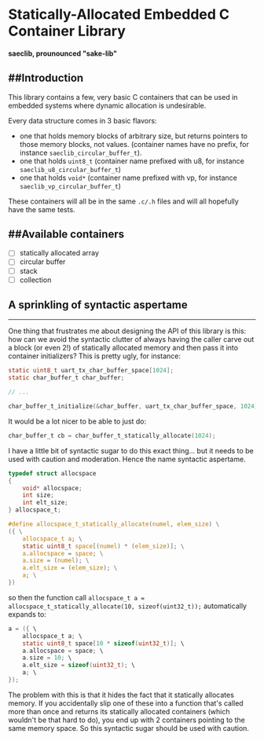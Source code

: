 # Statically-Allocated Embedded C Container Library
#### saeclib, prounounced "sake-lib"

##Introduction
---------------------------------------------
This library contains a few, very basic C containers that can be used in embedded systems where dynamic allocation is undesirable.

Every data structure comes in 3 basic flavors:
  - one that holds memory blocks of arbitrary size, but returns pointers to those memory blocks, not values.   (container names have no prefix, for instance `saeclib_circular_buffer_t`).
  - one that holds `uint8_t`  (container name prefixed with u8, for instance `saeclib_u8_circular_buffer_t`)
  - one that holds `void*`    (container name prefixed with vp, for instance `saeclib_vp_circular_buffer_t`)

These containers will all be in the same `.c/.h` files and will all hopefully have the same tests.

##Available containers
---------------------------------------------
  - [ ] statically allocated array
  - [ ] circular buffer
  - [ ] stack
  - [ ] collection

## A sprinkling of syntactic aspertame
---------------------------------------------
One thing that frustrates me about designing the API of this library is this: how can we avoid the syntactic clutter of always having the caller carve out a block (or even 2!) of statically allocated memory and then pass it into container initializers? This is pretty ugly, for instance:

```C
static uint8_t uart_tx_char_buffer_space[1024];
static char_buffer_t char_buffer;

// ...

char_buffer_t_initialize(&char_buffer, uart_tx_char_buffer_space, 1024);
```

It would be a lot nicer to be able to just do:

```C
char_buffer_t cb = char_buffer_t_statically_allocate(1024);
```

I have a little bit of syntactic sugar to do this exact thing... but it needs to be used with caution and moderation. Hence the name syntactic aspertame.

```C
typedef struct allocspace
{
	void* allocspace;
	int size;
	int elt_size;
} allocspace_t;

#define allocspace_t_statically_allocate(numel, elem_size) \
({ \
    allocspace_t a; \
    static uint8_t space[(numel) * (elem_size)]; \
    a.allocspace = space; \
    a.size = (numel); \
    a.elt_size = (elem_size); \
    a; \
})
```

so then the function call `allocspace_t a = allocspace_t_statically_allocate(10, sizeof(uint32_t));` automatically expands to:

```C
a = ({ \
    allocspace_t a; \
    static uint8_t space[10 * sizeof(uint32_t)]; \
    a.allocspace = space; \
    a.size = 10; \
    a.elt_size = sizeof(uint32_t); \
    a; \
});
```

The problem with this is that it hides the fact that it statically allocates memory. If you accidentally slip one of these into a function that's called more than once and returns its statically allocated containers (which wouldn't be that hard to do), you end up with 2 containers pointing to the same memory space. So this syntactic sugar should be used with caution.
